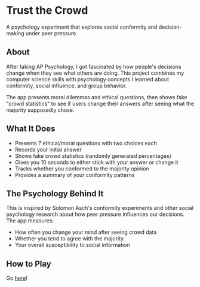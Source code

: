 # Trust the Crowd

A psychology experiment that explores social conformity and decision-making under peer pressure.

## About

After taking AP Psychology, I got fascinated by how people's decisions change when they see what others are doing. This project combines my computer science skills with psychology concepts I learned about conformity, social influence, and group behavior.

The app presents moral dilemmas and ethical questions, then shows fake "crowd statistics" to see if users change their answers after seeing what the majority supposedly chose.

## What It Does

- Presents 7 ethical/moral questions with two choices each
- Records your initial answer
- Shows fake crowd statistics (randomly generated percentages)
- Gives you 10 seconds to either stick with your answer or change it
- Tracks whether you conformed to the majority opinion
- Provides a summary of your conformity patterns

## The Psychology Behind It

This is inspired by Solomon Asch's conformity experiments and other social psychology research about how peer pressure influences our decisions. The app measures:

- How often you change your mind after seeing crowd data
- Whether you tend to agree with the majority
- Your overall susceptibility to social information

## How to Play

Go [here](https://aa2026.github.io/trust-the-crowd/)!
